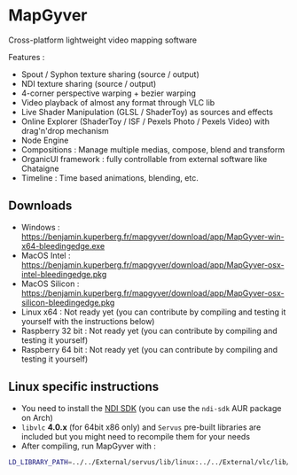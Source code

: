 # MapGyver

Cross-platform lightweight video mapping software

Features :
- Spout / Syphon texture sharing (source / output)
- NDI texture sharing (source / output)
- 4-corner perspective warping + bezier warping
- Video playback of almost any format through VLC lib
- Live Shader Manipulation (GLSL / ShaderToy) as sources and effects
- Online Explorer (ShaderToy / ISF / Pexels Photo / Pexels Video) with drag'n'drop mechanism
- Node Engine
- Compositions : Manage multiple medias, compose, blend and transform
- OrganicUI framework : fully controllable from external software like Chataigne
- Timeline : Time based animations, blending, etc.


## Downloads

- Windows : https://benjamin.kuperberg.fr/mapgyver/download/app/MapGyver-win-x64-bleedingedge.exe
- MacOS Intel : https://benjamin.kuperberg.fr/mapgyver/download/app/MapGyver-osx-intel-bleedingedge.pkg
- MacOS Silicon : https://benjamin.kuperberg.fr/mapgyver/download/app/MapGyver-osx-silicon-bleedingedge.pkg
- Linux x64 : Not ready yet (you can contribute by compiling and testing it yourself with the instructions below)
- Raspberry 32 bit : Not ready yet (you can contribute by compiling and testing it yourself)
- Raspberry 64 bit : Not ready yet (you can contribute by compiling and testing it yourself)

## Linux specific instructions

- You need to install the [NDI SDK](https://ndi.video/for-developers/ndi-sdk/) (you can use the `ndi-sdk` AUR package on Arch)
- `libvlc` **4.0.x** (for 64bit x86 only) and `Servus` pre-built libraries are included but you might need to recompile them for your needs
- After compiling, run MapGyver with :
```bash
LD_LIBRARY_PATH=../../External/servus/lib/linux:../../External/vlc/lib/linux:$LD_LIBRARY_PATH build/MapGyver
```
